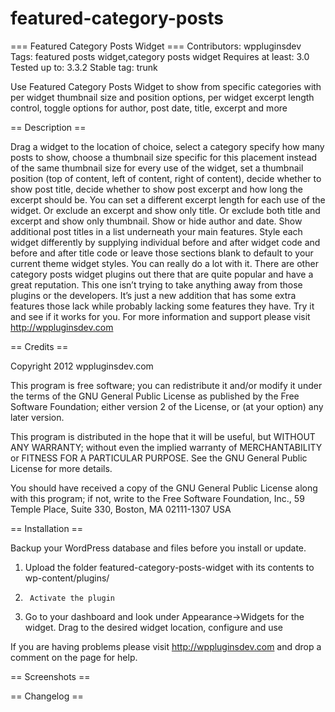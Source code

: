 featured-category-posts
=======================

=== Featured Category Posts Widget ===
Contributors: wppluginsdev
Tags: featured posts widget,category posts widget
Requires at least: 3.0
Tested up to: 3.3.2
Stable tag: trunk

Use Featured Category Posts Widget to show from specific categories with per widget thumbnail size and position options, per widget excerpt length control, toggle options for author, post date, title, excerpt and more

== Description ==

Drag a widget to the location of choice, select a category specify how many posts to show, choose a thumbnail size specific for this placement instead of the same thumbnail size for every use of the widget, set a thumbnail position (top of content, left of content, right of content), decide whether to show post title, decide whether to show post excerpt and how long the excerpt should be. You can set a different excerpt length for each use of the widget. Or exclude an excerpt and show only title. Or exclude both title and excerpt and show only thumbnail. Show or hide author and date. Show additional post titles in a list underneath your main features. Style each widget differently by supplying individual before and after widget code and before and after title code or leave those sections blank to default to your current theme widget styles. You can really do a lot with it. There are other category posts widget plugins out there that are quite popular and have a great reputation. This one isn’t trying to take anything away from those plugins or the developers. It’s just a new addition that has some extra features those lack while probably lacking some features they have. Try it and see if it works for you.
For more information and support please visit http://wppluginsdev.com

== Credits ==

Copyright 2012 wppluginsdev.com


This program is free software; you can redistribute it and/or modify
it under the terms of the GNU General Public License as published by
the Free Software Foundation; either version 2 of the License, or
(at your option) any later version.

This program is distributed in the hope that it will be useful,
but WITHOUT ANY WARRANTY; without even the implied warranty of
MERCHANTABILITY or FITNESS FOR A PARTICULAR PURPOSE.  See the
GNU General Public License for more details.

You should have received a copy of the GNU General Public License
along with this program; if not, write to the Free Software
Foundation, Inc., 59 Temple Place, Suite 330, Boston, MA  02111-1307  USA



== Installation ==

Backup your WordPress database and files before you install or update. 

1. 	Upload the folder featured-category-posts-widget with its contents to wp-content/plugins/

2.   	Activate the plugin

3.	Go to your dashboard and look under Appearance->Widgets for the widget. Drag to the desired widget location, configure and use


If you are having problems please visit http://wppluginsdev.com and drop a comment on the page for help.


== Screenshots ==


== Changelog ==
